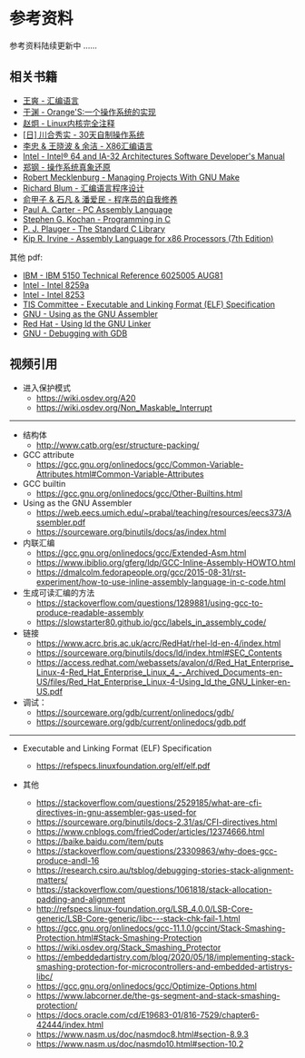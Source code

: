 # 参考资料

参考资料陆续更新中 ……

## 相关书籍

- [王爽 - 汇编语言](https://book.douban.com/subject/3037562/)
- [于渊 - Orange'S:一个操作系统的实现](https://book.douban.com/subject/3735649/)
- [赵炯 - Linux内核完全注释](https://book.douban.com/subject/1231236/)
- [[日] 川合秀实 - 30天自制操作系统](https://book.douban.com/subject/11530329/)
- [李忠 & 王晓波 & 余洁 - X86汇编语言](https://book.douban.com/subject/20492528/)
- [Intel - Intel® 64 and IA-32 Architectures Software Developer's Manual](https://book.douban.com/subject/3990545/)
- [郑钢 - 操作系统真象还原](https://book.douban.com/subject/26745156/)
- [Robert Mecklenburg - Managing Projects With GNU Make](https://book.douban.com/subject/1850994/)
- [Richard Blum - 汇编语言程序设计](https://book.douban.com/subject/1446250/)
- [俞甲子 & 石凡 & 潘爱民 - 程序员的自我修养](https://book.douban.com/subject/3652388/)
- [Paul A. Carter - PC Assembly Language](https://book.douban.com/subject/26892163/)
- [Stephen G. Kochan - Programming in C](https://book.douban.com/subject/2250163/)
- [P. J. Plauger - The Standard C Library](https://book.douban.com/subject/1920997/)
- [Kip R. Irvine - Assembly Language for x86 Processors (7th Edition)](https://book.douban.com/subject/26616933/)

其他 pdf:

- [IBM - IBM 5150 Technical Reference 6025005 AUG81]()
- [Intel - Intel 8259a]()
- [Intel - Intel 8253]()
- [TIS Committee - Executable and Linking Format (ELF) Specification](https://refspecs.linuxfoundation.org/elf/elf.pdf)
- [GNU - Using as the GNU Assembler](https://web.eecs.umich.edu/~prabal/teaching/resources/eecs373/Assembler.pdf)
- [Red Hat - Using ld the GNU Linker](https://access.redhat.com/webassets/avalon/d/Red_Hat_Enterprise_Linux-4-Red_Hat_Enterprise_Linux_4_-_Archived_Documents-en-US/files/Red_Hat_Enterprise_Linux-4-Using_ld_the_GNU_Linker-en-US.pdf)
- [GNU - Debugging with GDB](https://sourceware.org/gdb/current/onlinedocs/gdb.pdf)

## 视频引用

- 进入保护模式
    - <https://wiki.osdev.org/A20>
    - <https://wiki.osdev.org/Non_Maskable_Interrupt>

---

- 结构体
    - <http://www.catb.org/esr/structure-packing/>
- GCC attribute
    - <https://gcc.gnu.org/onlinedocs/gcc/Common-Variable-Attributes.html#Common-Variable-Attributes>
- GCC builtin 
    - <https://gcc.gnu.org/onlinedocs/gcc/Other-Builtins.html>
- Using as the GNU Assembler
    - <https://web.eecs.umich.edu/~prabal/teaching/resources/eecs373/Assembler.pdf>
    - <https://sourceware.org/binutils/docs/as/index.html>
- 内联汇编
    - <https://gcc.gnu.org/onlinedocs/gcc/Extended-Asm.html>
    - <https://www.ibiblio.org/gferg/ldp/GCC-Inline-Assembly-HOWTO.html>
    - <https://dmalcolm.fedorapeople.org/gcc/2015-08-31/rst-experiment/how-to-use-inline-assembly-language-in-c-code.html>
- 生成可读汇编的方法
    - <https://stackoverflow.com/questions/1289881/using-gcc-to-produce-readable-assembly>
    - <https://slowstarter80.github.io/gcc/labels_in_assembly_code/>
- 链接
    - <https://www.acrc.bris.ac.uk/acrc/RedHat/rhel-ld-en-4/index.html>
    - <https://sourceware.org/binutils/docs/ld/index.html#SEC_Contents>
    - <https://access.redhat.com/webassets/avalon/d/Red_Hat_Enterprise_Linux-4-Red_Hat_Enterprise_Linux_4_-_Archived_Documents-en-US/files/Red_Hat_Enterprise_Linux-4-Using_ld_the_GNU_Linker-en-US.pdf>
- 调试：
    - <https://sourceware.org/gdb/current/onlinedocs/gdb/>
    - <https://sourceware.org/gdb/current/onlinedocs/gdb.pdf>

---

- Executable and Linking Format (ELF) Specification
    - <https://refspecs.linuxfoundation.org/elf/elf.pdf>


- 其他

    - <https://stackoverflow.com/questions/2529185/what-are-cfi-directives-in-gnu-assembler-gas-used-for>
    - <https://sourceware.org/binutils/docs-2.31/as/CFI-directives.html>
    - <https://www.cnblogs.com/friedCoder/articles/12374666.html>
    - <https://baike.baidu.com/item/puts>
    - <https://stackoverflow.com/questions/23309863/why-does-gcc-produce-andl-16>
    - <https://research.csiro.au/tsblog/debugging-stories-stack-alignment-matters/>
    - <https://stackoverflow.com/questions/1061818/stack-allocation-padding-and-alignment>
    - <http://refspecs.linux-foundation.org/LSB_4.0.0/LSB-Core-generic/LSB-Core-generic/libc---stack-chk-fail-1.html>
    - <https://gcc.gnu.org/onlinedocs/gcc-11.1.0/gccint/Stack-Smashing-Protection.html#Stack-Smashing-Protection>
    - <https://wiki.osdev.org/Stack_Smashing_Protector>
    - <https://embeddedartistry.com/blog/2020/05/18/implementing-stack-smashing-protection-for-microcontrollers-and-embedded-artistrys-libc/>
    - <https://gcc.gnu.org/onlinedocs/gcc/Optimize-Options.html>
    - <https://www.labcorner.de/the-gs-segment-and-stack-smashing-protection/>
    - <https://docs.oracle.com/cd/E19683-01/816-7529/chapter6-42444/index.html>
    - <https://www.nasm.us/doc/nasmdoc8.html#section-8.9.3>
    - <https://www.nasm.us/doc/nasmdo10.html#section-10.2>
